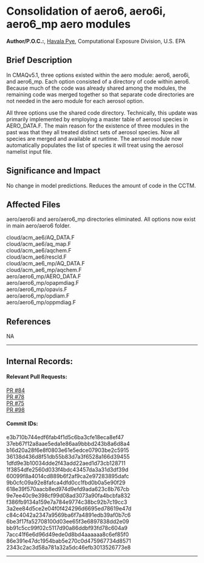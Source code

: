 # Consolidation of aero6, aero6i, aero6_mp aero modules

**Author/P.O.C.:**, [Havala Pye](mailto:pye.havala@epa.gov), Computational Exposure Division, U.S. EPA

## Brief Description

In CMAQv5.1, three options existed within the aero module: aero6, aero6i, and aero6_mp. Each option consisted of a directory of code within aero6. Because much of the code was already shared among the modules, the remaining code was merged together so that separate code directories are not needed in the aero module for each aerosol option.

All three options use the shared code directory.
Technically, this update was primarily implemented by employing a master table of aerosol species in AERO_DATA.F. The main reason for the existence of three modules in the past was that they all treated distinct sets of aerosol species. Now all species are merged and available at runtime. The aerosol module now automatically populates the list of species it will treat using the aerosol namelist input file.

## Significance and Impact

No change in model predictions. Reduces the amount of code in the CCTM.


## Affected Files

aero/aero6i and aero/aero6_mp directories eliminated. All options now exist in main aero/aero6 folder.

cloud/acm_ae6/AQ_DATA.F  
cloud/acm_ae6/aq_map.F  
cloud/acm_ae6/aqchem.F  
cloud/acm_ae6/rescld.F  
cloud/acm_ae6_mp/AQ_DATA.F  
cloud/acm_ae6_mp/aqchem.F  
aero/aero6_mp/AERO_DATA.F  
aero/aero6_mp/opapmdiag.F  
aero/aero6_mp/opavis.F  
aero/aero6_mp/opdiam.F  
aero/aero6_mp/oppmdiag.F  

## References

NA

-----
## Internal Records:
#### Relevant Pull Requests:
[PR #84](https://github.com/USEPA/CMAQ_Dev/pull/84)  
[PR #78](https://github.com/USEPA/CMAQ_Dev/pull/78)  
[PR #75](https://github.com/USEPA/CMAQ_Dev/pull/75)  
[PR #98](https://github.com/USEPA/CMAQ_Dev/pull/98)  

#### Commit IDs:
e3b710b744edf6fab4f1d5c6ba3cfe18eca8ef47  
37eb67f12a8aae5eda1e86aa9bbbd243b8a6d8a4  
b16d20a28f6e8f0803e61e5edce07903be2c5915  
36138d436d8f51db55b83d7a3f6528a166d39455  
1dfd9e3b10034dde2f43add22aed1d73cb128711  
1f3854dfe2560d033f4bdc43457da3a31d3df39d  
60099f8a4014cd889b6f2af9ca2e97283895dafc  
9b0cfc09a92e8fafca4dfd0cc1fbd0b0a5e90f29  
618e39f570aacb8ed974d9efd9ada623c8b767cb  
9e7ee40c9e398cf99d08ad3073a90fa4bcbfa832  
f386fb9134a159e7a784e9774c38bc92b7c19cc3  
3a2ee84d5ce2e04f0f424296d6695ed78619e47d  
c84c4042a2347a9569ba6f7a4891edb39af0b7c6  
6be3f17fa52708100d03ee65f3e6897838dd2e09  
bb91c5cc99f02c5117d90a86ddbf93fd78c604a9  
7acc41f6e6d96d49ede0d8bd4aaaaaa8c6ef85f0  
86e391e47dc1954bab5e270c0d475967734d8571  
2343c2ac3d58a781a32a5dc46efb3013526773e8


-----

